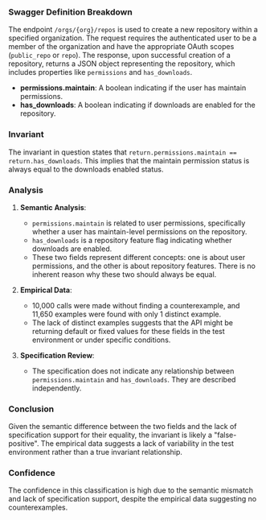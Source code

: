 ### Swagger Definition Breakdown

The endpoint `/orgs/{org}/repos` is used to create a new repository within a specified organization. The request requires the authenticated user to be a member of the organization and have the appropriate OAuth scopes (`public_repo` or `repo`). The response, upon successful creation of a repository, returns a JSON object representing the repository, which includes properties like `permissions` and `has_downloads`.

- **permissions.maintain**: A boolean indicating if the user has maintain permissions.
- **has_downloads**: A boolean indicating if downloads are enabled for the repository.

### Invariant

The invariant in question states that `return.permissions.maintain == return.has_downloads`. This implies that the maintain permission status is always equal to the downloads enabled status.

### Analysis

1. **Semantic Analysis**: 
   - `permissions.maintain` is related to user permissions, specifically whether a user has maintain-level permissions on the repository.
   - `has_downloads` is a repository feature flag indicating whether downloads are enabled.
   - These two fields represent different concepts: one is about user permissions, and the other is about repository features. There is no inherent reason why these two should always be equal.

2. **Empirical Data**:
   - 10,000 calls were made without finding a counterexample, and 11,650 examples were found with only 1 distinct example.
   - The lack of distinct examples suggests that the API might be returning default or fixed values for these fields in the test environment or under specific conditions.

3. **Specification Review**:
   - The specification does not indicate any relationship between `permissions.maintain` and `has_downloads`. They are described independently.

### Conclusion

Given the semantic difference between the two fields and the lack of specification support for their equality, the invariant is likely a "false-positive". The empirical data suggests a lack of variability in the test environment rather than a true invariant relationship.

### Confidence

The confidence in this classification is high due to the semantic mismatch and lack of specification support, despite the empirical data suggesting no counterexamples.
